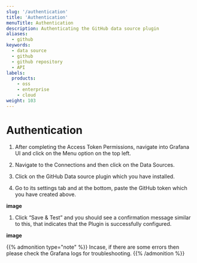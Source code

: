 ```yaml
---
slug: '/authentication'
title: 'Authentication'
menuTitle: Authentication
description: Authenticating the GitHub data source plugin
aliases:
  - github
keywords:
  - data source
  - github
  - github repository
  - API
labels:
  products:
    - oss
    - enterprise
    - cloud
weight: 103
---
```


# Authentication

1. After completing the Access Token Permissions, navigate into Grafana UI and click on the Menu option on the top left.

1. Navigate to the Connections and then click on the Data Sources.

1. Click on the GitHub Data source plugin which you have installed.

1. Go to its settings tab and at the bottom, paste the GitHub token which you have created above.

**image**

1. Click “Save & Test” and you should see a confirmation message similar to this, that indicates that the Plugin is successfully configured.

**image**

   {{% admonition type="note" %}}
   Incase, if there are some errors then please check the Grafana logs for troubleshooting.
   {{% /admonition %}}
